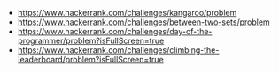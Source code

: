 * https://www.hackerrank.com/challenges/kangaroo/problem
* https://www.hackerrank.com/challenges/between-two-sets/problem
* https://www.hackerrank.com/challenges/day-of-the-programmer/problem?isFullScreen=true
* https://www.hackerrank.com/challenges/climbing-the-leaderboard/problem?isFullScreen=true